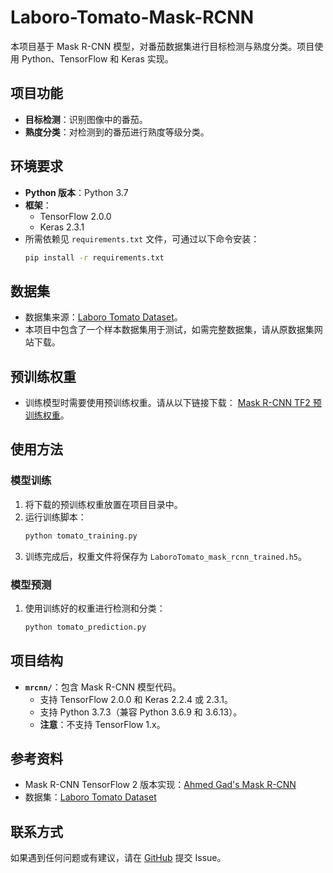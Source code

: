 # Laboro-Tomato-Mask-RCNN

本项目基于 Mask R-CNN 模型，对番茄数据集进行目标检测与熟度分类。项目使用 Python、TensorFlow 和 Keras 实现。

## 项目功能
- **目标检测**：识别图像中的番茄。
- **熟度分类**：对检测到的番茄进行熟度等级分类。

## 环境要求
- **Python 版本**：Python 3.7
- **框架**：
  - TensorFlow 2.0.0
  - Keras 2.3.1
- 所需依赖见 `requirements.txt` 文件，可通过以下命令安装：
  ```bash
  pip install -r requirements.txt
  ```

## 数据集
- 数据集来源：[Laboro Tomato Dataset](https://datasetninja.com/laboro-tomato)。
- 本项目中包含了一个样本数据集用于测试，如需完整数据集，请从原数据集网站下载。

## 预训练权重
- 训练模型时需要使用预训练权重。请从以下链接下载：
  [Mask R-CNN TF2 预训练权重](https://github.com/ahmedfgad/Mask-RCNN-TF2/releases/download/v3.0/mask_rcnn_coco.h5)。

## 使用方法

### 模型训练
1. 将下载的预训练权重放置在项目目录中。
2. 运行训练脚本：
   ```bash
   python tomato_training.py
   ```
3. 训练完成后，权重文件将保存为 `LaboroTomato_mask_rcnn_trained.h5`。

### 模型预测
1. 使用训练好的权重进行检测和分类：
   ```bash
   python tomato_prediction.py
   ```

## 项目结构
- **`mrcnn/`**：包含 Mask R-CNN 模型代码。
  - 支持 TensorFlow 2.0.0 和 Keras 2.2.4 或 2.3.1。
  - 支持 Python 3.7.3（兼容 Python 3.6.9 和 3.6.13）。
  - **注意**：不支持 TensorFlow 1.x。

## 参考资料
- Mask R-CNN TensorFlow 2 版本实现：[Ahmed Gad's Mask R-CNN](https://github.com/ahmedfgad/Mask-RCNN-TF2)
- 数据集：[Laboro Tomato Dataset](https://datasetninja.com/laboro-tomato)

## 联系方式
如果遇到任何问题或有建议，请在 [GitHub](https://github.com/MilleXi/Laboro-Tomato-Mask-RCNN) 提交 Issue。